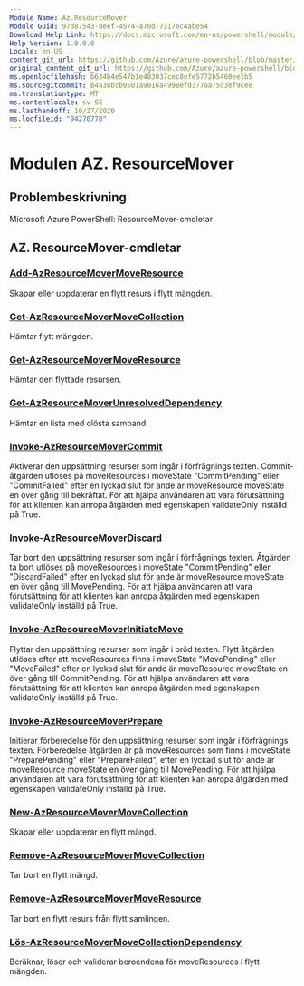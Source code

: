 ```yaml
---
Module Name: Az.ResourceMover
Module Guid: 97d87543-8eef-4574-a70d-7317ec4abe54
Download Help Link: https://docs.microsoft.com/en-us/powershell/module/az.resourcemover
Help Version: 1.0.0.0
Locale: en-US
content_git_url: https://github.com/Azure/azure-powershell/blob/master/src/ResourceMover/help/Az.ResourceMover.md
original_content_git_url: https://github.com/Azure/azure-powershell/blob/master/src/ResourceMover/help/Az.ResourceMover.md
ms.openlocfilehash: b634b4e547b1e483037cec8efe5772b5460ee1b5
ms.sourcegitcommit: b4a38bcb0501a9016a4998efd377aa75d3ef9ce8
ms.translationtype: MT
ms.contentlocale: sv-SE
ms.lasthandoff: 10/27/2020
ms.locfileid: "94270778"
---
```

# Modulen AZ. ResourceMover
## Problembeskrivning
Microsoft Azure PowerShell: ResourceMover-cmdletar

## AZ. ResourceMover-cmdletar
### [Add-AzResourceMoverMoveResource](Add-AzResourceMoverMoveResource.md)
Skapar eller uppdaterar en flytt resurs i flytt mängden.

### [Get-AzResourceMoverMoveCollection](Get-AzResourceMoverMoveCollection.md)
Hämtar flytt mängden.

### [Get-AzResourceMoverMoveResource](Get-AzResourceMoverMoveResource.md)
Hämtar den flyttade resursen.

### [Get-AzResourceMoverUnresolvedDependency](Get-AzResourceMoverUnresolvedDependency.md)
Hämtar en lista med olösta samband.

### [Invoke-AzResourceMoverCommit](Invoke-AzResourceMoverCommit.md)
Aktiverar den uppsättning resurser som ingår i förfrågnings texten.
Commit-åtgärden utlöses på moveResources i moveState "CommitPending" eller "CommitFailed" efter en lyckad slut för ande är moveResource moveState en över gång till bekräftat.
För att hjälpa användaren att vara förutsättning för att klienten kan anropa åtgärden med egenskapen validateOnly inställd på True.

### [Invoke-AzResourceMoverDiscard](Invoke-AzResourceMoverDiscard.md)
Tar bort den uppsättning resurser som ingår i förfrågnings texten.
Åtgärden ta bort utlöses på moveResources i moveState "CommitPending" eller "DiscardFailed" efter en lyckad slut för ande är moveResource moveState en över gång till MovePending.
För att hjälpa användaren att vara förutsättning för att klienten kan anropa åtgärden med egenskapen validateOnly inställd på True.

### [Invoke-AzResourceMoverInitiateMove](Invoke-AzResourceMoverInitiateMove.md)
Flyttar den uppsättning resurser som ingår i bröd texten.
Flytt åtgärden utlöses efter att moveResources finns i moveState "MovePending" eller "MoveFailed" efter en lyckad slut för ande är moveResource moveState en över gång till CommitPending.
För att hjälpa användaren att vara förutsättning för att klienten kan anropa åtgärden med egenskapen validateOnly inställd på True.

### [Invoke-AzResourceMoverPrepare](Invoke-AzResourceMoverPrepare.md)
Initierar förberedelse för den uppsättning resurser som ingår i förfrågnings texten.
Förberedelse åtgärden är på moveResources som finns i moveState "PreparePending" eller "PrepareFailed", efter en lyckad slut för ande är moveResource moveState en över gång till MovePending.
För att hjälpa användaren att vara förutsättning för att klienten kan anropa åtgärden med egenskapen validateOnly inställd på True.

### [New-AzResourceMoverMoveCollection](New-AzResourceMoverMoveCollection.md)
Skapar eller uppdaterar en flytt mängd.

### [Remove-AzResourceMoverMoveCollection](Remove-AzResourceMoverMoveCollection.md)
Tar bort en flytt mängd.

### [Remove-AzResourceMoverMoveResource](Remove-AzResourceMoverMoveResource.md)
Tar bort en flytt resurs från flytt samlingen.

### [Lös-AzResourceMoverMoveCollectionDependency](Resolve-AzResourceMoverMoveCollectionDependency.md)
Beräknar, löser och validerar beroendena för moveResources i flytt mängden.

